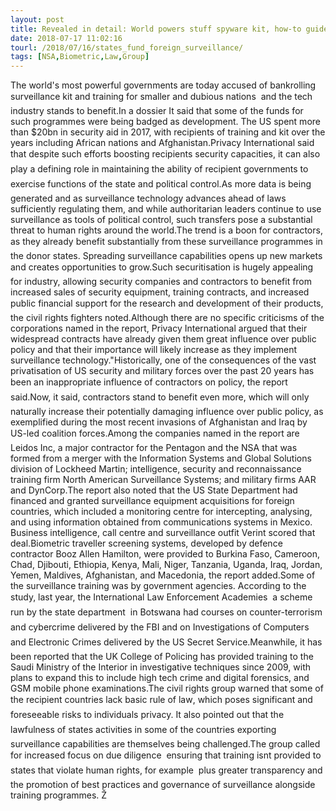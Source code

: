 ```yaml
---
layout: post
title: Revealed in detail: World powers stuff spyware kit, how-to guides in dodgy nations' pockets
date: 2018-07-17 11:02:16
tourl: /2018/07/16/states_fund_foreign_surveillance/
tags: [NSA,Biometric,Law,Group]
---
```

The world's most powerful governments are today accused of bankrolling surveillance kit and training for smaller and dubious nations  and the tech industry stands to benefit.In a dossier It said that some of the funds for such programmes were being badged as development. The US spent more than $20bn in security aid in 2017, with recipients of training and kit over the years including African nations and Afghanistan.Privacy International said that despite such efforts boosting recipients security capacities, it can also play a defining role in maintaining the ability of recipient governments to exercise functions of the state and political control.As more data is being generated and as surveillance technology advances ahead of laws sufficiently regulating them, and while authoritarian leaders continue to use surveillance as tools of political control, such transfers pose a substantial threat to human rights around the world.The trend is a boon for contractors, as they already benefit substantially from these surveillance programmes in the donor states. Spreading surveillance capabilities opens up new markets and creates opportunities to grow.Such securitisation is hugely appealing for industry, allowing security companies and contractors to benefit from increased sales of security equipment, training contracts, and increased public financial support for the research and development of their products, the civil rights fighters noted.Although there are no specific criticisms of the corporations named in the report, Privacy International argued that their widespread contracts have already given them great influence over public policy and that their importance will likely increase as they implement surveillance technology."Historically, one of the consequences of the vast privatisation of US security and military forces over the past 20 years has been an inappropriate influence of contractors on policy, the report said.Now, it said, contractors stand to benefit even more, which will only naturally increase their potentially damaging influence over public policy, as exemplified during the most recent invasions of Afghanistan and Iraq by US-led coalition forces.Among the companies named in the report are Leidos Inc, a major contractor for the Pentagon and the NSA that was formed from a merger with the Information Systems and Global Solutions division of Lockheed Martin; intelligence, security and reconnaissance training firm North American Surveillance Systems; and military firms AAR and DynCorp.The report also noted that the US State Department had financed and granted surveillance equipment acquisitions for foreign countries, which included a monitoring centre for intercepting, analysing, and using information obtained from communications systems in Mexico. Business intelligence, call centre and surveillance outfit Verint scored that deal.Biometric traveller screening systems, developed by defence contractor Booz Allen Hamilton, were provided to Burkina Faso, Cameroon, Chad, Djibouti, Ethiopia, Kenya, Mali, Niger, Tanzania, Uganda, Iraq, Jordan, Yemen, Maldives, Afghanistan, and Macedonia, the report added.Some of the surveillance training was by government agencies. According to the study, last year, the International Law Enforcement Academies  a scheme run by the state department  in Botswana had courses on counter-terrorism and cybercrime delivered by the FBI and on Investigations of Computers and Electronic Crimes delivered by the US Secret Service.Meanwhile, it has been reported that the UK College of Policing has provided training to the Saudi Ministry of the Interior in investigative techniques since 2009, with plans to expand this to include high tech crime and digital forensics, and GSM mobile phone examinations.The civil rights group warned that some of the recipient countries lack basic rule of law, which poses significant and foreseeable risks to individuals privacy. It also pointed out that the lawfulness of states activities in some of the countries exporting surveillance capabilities are themselves being challenged.The group called for increased focus on due diligence  ensuring that training isnt provided to states that violate human rights, for example  plus greater transparency and the promotion of best practices and governance of surveillance alongside training programmes. Ž